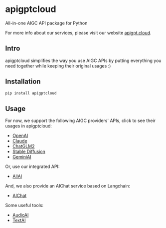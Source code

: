# apigptcloud
All-in-one AIGC API package for Python

For more info about our services, please visit our website [apigpt.cloud](https://apigpt.cloud/).

## Intro
apigptcloud simplifies the way you use AIGC APIs by putting everything you need together while keeping their original usages :)

## Installation
```bash
pip install apigptcloud
```

## Usage
For now, we support the following AIGC providers' APIs, click to see their usages in apigptcloud:
* [OpenAI](docs/openai.md)
* [Claude](docs/claude.md)
* [ChatGLM2](docs/chatglm.md)
* [Stable Diffusion](docs/stablediffusion.md)
* [GeminiAI](docs/geminiai.md)

Or, use our integrated API:
* [AllAI](docs/allai.md)

And, we also provide an AIChat service based on Langchain:
* [AIChat](docs/aichat.md)

Some useful tools:  
* [AudioAI](docs/audioai.md)
* [TextAI](docs/textai.md)
